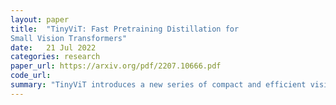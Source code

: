 ```yaml
---
layout: paper
title:  "TinyViT: Fast Pretraining Distillation for
Small Vision Transformers"
date:   21 Jul 2022
categories: research
paper_url: https://arxiv.org/pdf/2207.10666.pdf
code_url: 
summary: "TinyViT introduces a new series of compact and efficient vision transformers (ViTs), designed for devices with limited resources by pretraining on large datasets using a fast distillation framework. This approach involves transferring knowledge from large pretrained models to smaller ones, allowing the latter to benefit from extensive pretraining data. Key to this process is distilling knowledge during pretraining, where sparsified logits from large teacher models are stored to minimize memory and computational costs. TinyViT models are scaled down from larger counterparts under specific computation and parameter limits. Our experiments show TinyViT achieves 84.8% top-1 accuracy on ImageNet-1k with just 21M parameters, comparable to Swin-B pretrained on ImageNet-21k but with 4.2 times fewer parameters. Furthermore, with increased image resolution, TinyViT reaches 86.5% accuracy, outperforming Swin-L with only 11% of its parameters. TinyViT also demonstrates strong transferability across various downstream tasks. The code and models are publicly available."
---
```


